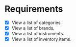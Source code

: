# Requirements

- [x] View a list of categories.
- [x] View a list of brands.
- [x] View a list of instruments.
- [x] View a list of inventory items.
